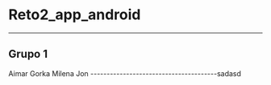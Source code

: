 # Reto2_app_android


---------------------------------------
**Grupo 1**
---------------------------------------
Aimar
Gorka
Milena
Jon
---------------------------------------sadasd